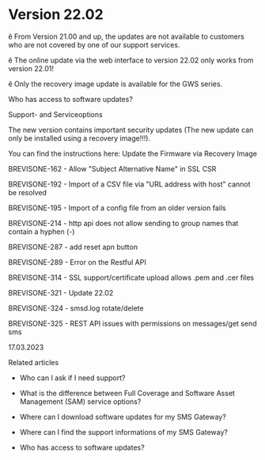 # Version 22.02

ê From Version 21.00 and up, the updates are not available to customers who
are not covered by one of our support services.

ê The online update via the web interface to version 22.02 only works from
version 22.01!

ê Only the recovery image update is available for the GWS series.

Who has access to software updates?

Support- and Serviceoptions

The new version contains important security updates (The new update can only
be installed using a recovery image!!!).

You can find the instructions here: Update the Firmware via Recovery Image

BREVISONE-162 - Allow "Subject Alternative Name" in SSL CSR

BREVISONE-192 - Import of a CSV file via "URL address with host" cannot be
resolved

BREVISONE-195 - Import of a config file from an older version fails

BREVISONE-214 - http api does not allow sending to group names that contain a
hyphen (-)

BREVISONE-287 - add reset apn button

BREVISONE-289 - Error on the Restful API

BREVISONE-314 - SSL support/certificate upload allows .pem and .cer files

BREVISONE-321 - Update 22.02

BREVISONE-324 - smsd.log rotate/delete

BREVISONE-325 - REST API issues with permissions on messages/get send sms

17.03.2023

Related articles

  * Who can I ask if I need support?

  * What is the difference between Full Coverage and Software Asset Management (SAM) service options?

  * Where can I download software updates for my SMS Gateway?

  * Where can I find the support informations of my SMS Gateway?

  * Who has access to software updates?

